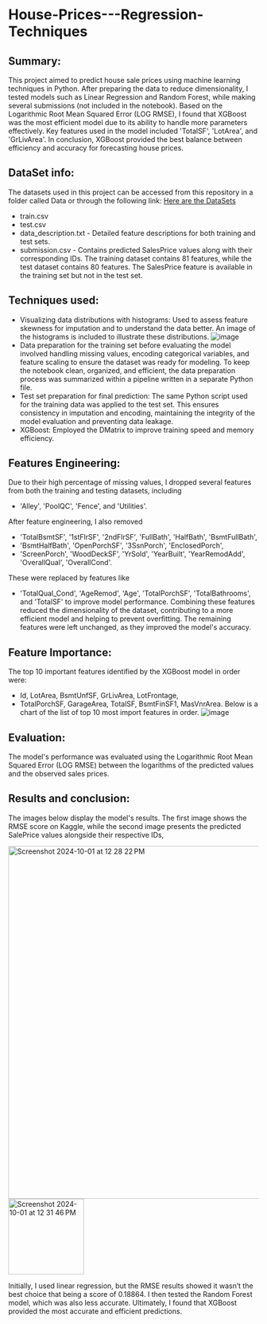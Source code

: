 # House-Prices---Regression-Techniques


## Summary: 
This project aimed to predict house sale prices using machine learning techniques in Python. After preparing the data to reduce dimensionality, I tested models such as Linear Regression and Random Forest, while making several submissions (not included in the notebook). Based on the Logarithmic Root Mean Squared Error (LOG RMSE), I found that XGBoost was the most efficient model due to its ability to handle more parameters effectively. Key features used in the model included 'TotalSF', 'LotArea', and 'GrLivArea'. In conclusion, XGBoost provided the best balance between efficiency and accuracy for forecasting house prices.


## DataSet info:
The datasets used in this project can be accessed from this repository in a folder called Data or through the following link:
<a href="https://www.kaggle.com/competitions/house-prices-advanced-regression-techniques/data" target="_blank"> Here are the DataSets</a>
- train.csv
- test.csv
- data_description.txt - Detailed feature descriptions for both training and test sets.
- submission.csv - Contains predicted SalesPrice values along with their corresponding IDs.
The training dataset contains 81 features, while the test dataset contains 80 features. The SalesPrice feature is available in the training set but not in the test set.


## Techniques used:
- Visualizing data distributions with histograms: Used to assess feature skewness for imputation and to understand the data better. An image of the histograms is included to illustrate these distributions.
![image](https://github.com/user-attachments/assets/0621e81b-644f-4ee2-835c-110550c19f6c)
- Data preparation for the training set before evaluating the model involved handling missing values, encoding categorical variables, and feature scaling to ensure the dataset was ready for modeling. To keep the notebook clean, organized, and efficient, the data preparation process was summarized within a pipeline written in a separate Python file. 
- Test set preparation for final prediction: The same Python script used for the training data was applied to the test set. This ensures consistency in imputation and encoding, maintaining the integrity of the model evaluation and preventing data leakage.
- XGBoost: Employed the DMatrix to improve training speed and memory efficiency.


## Features Engineering:
Due to their high percentage of missing values, I dropped several features from both the training and testing datasets, including 
- 'Alley', 'PoolQC', 'Fence', and 'Utilities'.

After feature engineering, I also removed
- 'TotalBsmtSF', '1stFlrSF', '2ndFlrSF', 'FullBath', 'HalfBath', 'BsmtFullBath',
- 'BsmtHalfBath', 'OpenPorchSF', '3SsnPorch', 'EnclosedPorch',
- 'ScreenPorch', 'WoodDeckSF', 'YrSold', 'YearBuilt', 'YearRemodAdd', 'OverallQual', 'OverallCond'.

These were replaced by features like 
- 'TotalQual_Cond', 'AgeRemod', 'Age', 'TotalPorchSF', 'TotalBathrooms', and 'TotalSF'
to improve model performance. Combining these features reduced the dimensionality of the dataset, contributing to a more efficient model and helping to prevent overfitting. The remaining features were left unchanged, as they improved the model's accuracy.


## Feature Importance:
The top 10 important features identified by the XGBoost model in order were: 
- Id, LotArea, BsmtUnfSF, GrLivArea, LotFrontage,
- TotalPorchSF, GarageArea, TotalSF, BsmtFinSF1, MasVnrArea.
Below is a chart of the list of top 10 most import features in order.
![image](https://github.com/user-attachments/assets/b0410fff-087f-4d5c-8622-813ee75f2b55)


## Evaluation:
The model's performance was evaluated using the Logarithmic Root Mean Squared Error (LOG RMSE) between the logarithms of the predicted values and the observed sales prices.


## Results and conclusion:
The images below display the model's results. The first image shows the RMSE score on Kaggle, while the second image presents the predicted SalePrice values alongside their respective IDs, 

<img width="708" alt="Screenshot 2024-10-01 at 12 28 22 PM" src="https://github.com/user-attachments/assets/1747529e-1576-4a98-be56-3e2b8f8046eb">

<img width="152" alt="Screenshot 2024-10-01 at 12 31 46 PM" src="https://github.com/user-attachments/assets/f244bf9d-4f2c-4fd5-ac64-b3a405ba9b0e">


Initially, I used linear regression, but the RMSE results showed it wasn’t the best choice that being a score of 0.18864. I then tested the Random Forest model, which was also less accurate. Ultimately, I found that XGBoost provided the most accurate and efficient predictions.
